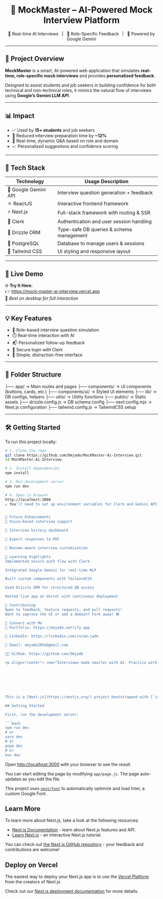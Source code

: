 <h1 align="center">🎯 MockMaster – AI-Powered Mock Interview Platform</h1>

<p align="center">
  💬 Real-time AI Interviews &nbsp; | &nbsp; 🎯 Role-Specific Feedback &nbsp; | &nbsp; 🚀 Powered by Google Gemini
</p>

---

## 🚀 Project Overview

**MockMaster** is a smart, AI-powered web application that simulates **real-time, role-specific mock interviews** and provides **personalized feedback**.

Designed to assist students and job seekers in building confidence for both technical and non-technical roles, it mimics the natural flow of interviews using **Google’s Gemini LLM API**.

---

## 📊 Impact

- ✅ Used by **15+ students** and job seekers  
- 🔄 Reduced interview preparation time by **~12%**  
- 💬 Real-time, dynamic Q&A based on role and domain  
- 📈 Personalized suggestions and confidence scoring

---

## 🧰 Tech Stack

| Technology         | Usage Description                          |
|--------------------|---------------------------------------------|
| 🧠 Google Gemini API | Interview question generation + feedback   |
| ⚛️ ReactJS           | Interactive frontend framework             |
| ⚡ Next.js           | Full-stack framework with routing & SSR    |
| 🔐 Clerk             | Authentication and user session handling  |
| 🧪 Drizzle ORM       | Type-safe DB queries & schema management   |
| 🐘 PostgreSQL        | Database to manage users & sessions        |
| 🎨 Tailwind CSS      | UI styling and responsive layout           |

---

## 📸 Live Demo

🌐 **Try It Here**:  
👉 https://mock-master-ai-interview.vercel.app  
📱 *Best on desktop for full interaction*

---

## 💡 Key Features

- 🎯 Role-based interview question simulation  
- ⏱️ Real-time interaction with AI  
- 📬 Personalized follow-up feedback  
- 👤 Secure login with Clerk  
- 🧭 Simple, distraction-free interface

---

## 📁 Folder Structure

├── app/ → Main routes and pages
├── components/ → UI components (buttons, cards, etc.)
├── components/ui/ → Styled UI elements
├── lib/ → DB configs, helpers
├── utils/ → Utility functions
├── public/ → Static assets
├── drizzle.config.js → DB schema config
├── next.config.mjs → Next.js configuration
├── tailwind.config.js → TailwindCSS setup


---

## 🛠️ Getting Started

To run this project locally:

```bash
# 1. Clone the repo
git clone https://github.com/Omjade/MockMaster-Ai-Interview.git
cd MockMaster-Ai-Interview

# 2. Install dependencies
npm install

# 3. Run development server
npm run dev

# 4. Open in browser
http://localhost:3000
⚠️ You'll need to set up environment variables for Clerk and Gemini API keys.


🌱 Future Enhancements
🎤 Voice-based interview support

🧾 Interview history dashboard

📁 Export responses to PDF

📄 Resume-aware interview customization

🧠 Learning Highlights
Implemented secure auth flow with Clerk

Integrated Google Gemini for real-time NLP

Built custom components with TailwindCSS

Used Drizzle ORM for structured DB access

Hosted live app on Vercel with continuous deployment

🤝 Contributing
Open to feedback, feature requests, and pull requests!
Want to improve the UI or add a domain? Fork away! 🛠️

🔗 Connect with Me
💼 Portfolio: https://omjade.netlify.app

🔗 LinkedIn: https://linkedin.com/in/om-jade

📧 Email: omjade2854@gmail.com

🧑‍💻 GitHub: https://github.com/Omjade

<p align="center"> <em>“Interviews made smarter with AI. Practice with precision.”</em> </p> ```







This is a [Next.js](https://nextjs.org/) project bootstrapped with [`create-next-app`](https://github.com/vercel/next.js/tree/canary/packages/create-next-app).

## Getting Started

First, run the development server:

```bash
npm run dev
# or
yarn dev
# or
pnpm dev
# or
bun dev
```

Open [http://localhost:3000](http://localhost:3000) with your browser to see the result.

You can start editing the page by modifying `app/page.js`. The page auto-updates as you edit the file.

This project uses [`next/font`](https://nextjs.org/docs/basic-features/font-optimization) to automatically optimize and load Inter, a custom Google Font.

## Learn More

To learn more about Next.js, take a look at the following resources:

- [Next.js Documentation](https://nextjs.org/docs) - learn about Next.js features and API.
- [Learn Next.js](https://nextjs.org/learn) - an interactive Next.js tutorial.

You can check out [the Next.js GitHub repository](https://github.com/vercel/next.js/) - your feedback and contributions are welcome!

## Deploy on Vercel

The easiest way to deploy your Next.js app is to use the [Vercel Platform](https://vercel.com/new?utm_medium=default-template&filter=next.js&utm_source=create-next-app&utm_campaign=create-next-app-readme) from the creators of Next.js.

Check out our [Next.js deployment documentation](https://nextjs.org/docs/deployment) for more details.
